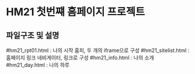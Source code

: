 # HM21 첫번쨰 홈페이지 프로젝트

## 파일구조 및 설명
#hm21_rpt01.html : 나의 시작 홈피, 두 개의 iframe으로 구성
#hm21_sitelist.html : 홈페이지 링크 네비게이터, 링크로 구성
#hm21_info.html : 나의 소개 
#hm21_day.html : 나의 하루
